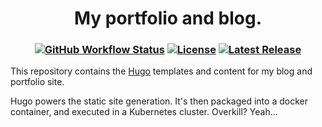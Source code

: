 <h1 align="center">
  My portfolio and blog.
</h1>

<h3 align="center">

  [![GitHub Workflow Status](github/actions/workflow/status/yukitsune/yukitsune.dev/docker-image.yml?branch=main)](https://github.com/YuKitsune/yukitsune.dev/actions/workflows/docker-image.yml)
  [![License](https://img.shields.io/github/license/YuKitsune/yukitsune.dev)](https://github.com/YuKitsune/Maestro/blob/main/LICENSE)
  [![Latest Release](https://img.shields.io/github/v/release/YuKitsune/yukitsune.dev?include_prereleases)](https://github.com/YuKitsune/yukitsune.dev/releases)

</h3>

This repository contains the [Hugo](https://gohugo.io) templates and content for my blog and portfolio site.

Hugo powers the static site generation. It's then packaged into a docker container, and executed in a Kubernetes cluster. Overkill? Yeah...
